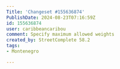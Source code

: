 ```yaml
---
Title: 'Changeset #155636874'
PublishDate: 2024-08-23T07:16:59Z
id: 155636874
user: caribbeancaribou
comment: Specify maximum allowed weights
created_by: StreetComplete 58.2
tags:
- Montenegro

---
```

